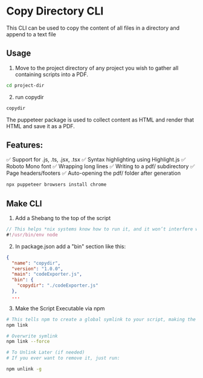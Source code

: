# Copy Directory CLI

This CLI can be used to copy the content of all files in a directory and append to a text file

## Usage

1. Move to the project directory of any project you wish to gather all containing scripts into a PDF.

```bash
cd project-dir
```

2. run copydir

```bash
copydir
```

The puppeteer package is used to collect content as HTML and render that HTML and save it as a PDF.

## Features:

✅ Support for .js, .ts, .jsx, .tsx
✅ Syntax highlighting using Highlight.js
✅ Roboto Mono font
✅ Wrapping long lines
✅ Writing to a pdf/ subdirectory
✅ Page headers/footers
✅ Auto-opening the pdf/ folder after generation

```bash
npx puppeteer browsers install chrome
```

## Make CLI

1. Add a Shebang to the top of the script

```js
// This helps *nix systems know how to run it, and it won’t interfere with Windows.
#!/usr/bin/env node
```

2. In package.json add a "bin" section like this:

```json
{
  "name": "copydir",
  "version": "1.0.0",
  "main": "codeExporter.js",
  "bin": {
    "copydir": "./codeExporter.js"
  },
  ...
```

3.  Make the Script Executable via npm

```bash
# This tells npm to create a global symlink to your script, making the copydir command available anywhere in the terminal.
npm link

# Overwrite symlink
npm link --force

# To Unlink Later (if needed)
# If you ever want to remove it, just run:

npm unlink -g

```
